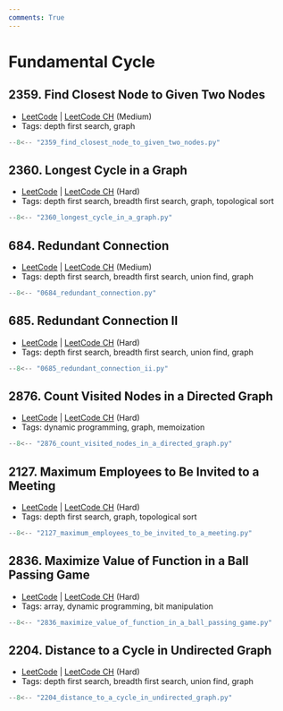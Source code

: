 ```yaml
---
comments: True
---
```


# Fundamental Cycle

## 2359. Find Closest Node to Given Two Nodes

-   [LeetCode](https://leetcode.com/problems/find-closest-node-to-given-two-nodes/) | [LeetCode CH](https://leetcode.cn/problems/find-closest-node-to-given-two-nodes/) (Medium)
-   Tags: depth first search, graph

```python
--8<-- "2359_find_closest_node_to_given_two_nodes.py"
```

## 2360. Longest Cycle in a Graph

-   [LeetCode](https://leetcode.com/problems/longest-cycle-in-a-graph/) | [LeetCode CH](https://leetcode.cn/problems/longest-cycle-in-a-graph/) (Hard)
-   Tags: depth first search, breadth first search, graph, topological sort

```python
--8<-- "2360_longest_cycle_in_a_graph.py"
```

## 684. Redundant Connection

-   [LeetCode](https://leetcode.com/problems/redundant-connection/) | [LeetCode CH](https://leetcode.cn/problems/redundant-connection/) (Medium)
-   Tags: depth first search, breadth first search, union find, graph

```python
--8<-- "0684_redundant_connection.py"
```

## 685. Redundant Connection II

-   [LeetCode](https://leetcode.com/problems/redundant-connection-ii/) | [LeetCode CH](https://leetcode.cn/problems/redundant-connection-ii/) (Hard)
-   Tags: depth first search, breadth first search, union find, graph

```python
--8<-- "0685_redundant_connection_ii.py"
```

## 2876. Count Visited Nodes in a Directed Graph

-   [LeetCode](https://leetcode.com/problems/count-visited-nodes-in-a-directed-graph/) | [LeetCode CH](https://leetcode.cn/problems/count-visited-nodes-in-a-directed-graph/) (Hard)
-   Tags: dynamic programming, graph, memoization

```python
--8<-- "2876_count_visited_nodes_in_a_directed_graph.py"
```

## 2127. Maximum Employees to Be Invited to a Meeting

-   [LeetCode](https://leetcode.com/problems/maximum-employees-to-be-invited-to-a-meeting/) | [LeetCode CH](https://leetcode.cn/problems/maximum-employees-to-be-invited-to-a-meeting/) (Hard)
-   Tags: depth first search, graph, topological sort

```python
--8<-- "2127_maximum_employees_to_be_invited_to_a_meeting.py"
```

## 2836. Maximize Value of Function in a Ball Passing Game

-   [LeetCode](https://leetcode.com/problems/maximize-value-of-function-in-a-ball-passing-game/) | [LeetCode CH](https://leetcode.cn/problems/maximize-value-of-function-in-a-ball-passing-game/) (Hard)
-   Tags: array, dynamic programming, bit manipulation

```python
--8<-- "2836_maximize_value_of_function_in_a_ball_passing_game.py"
```

## 2204. Distance to a Cycle in Undirected Graph

-   [LeetCode](https://leetcode.com/problems/distance-to-a-cycle-in-undirected-graph/) | [LeetCode CH](https://leetcode.cn/problems/distance-to-a-cycle-in-undirected-graph/) (Hard)
-   Tags: depth first search, breadth first search, union find, graph

```python
--8<-- "2204_distance_to_a_cycle_in_undirected_graph.py"
```
